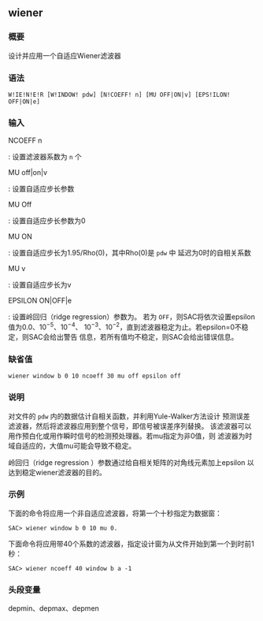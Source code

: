 ## wiener 

### 概要

设计并应用一个自适应Wiener滤波器

### 语法

``` {.bash}
W!IE!N!E!R [W!INDOW! pdw] [N!COEFF! n] [MU OFF|ON|v] [EPS!ILON! OFF|ON|e]
```

### 输入

NCOEFF n

:   设置滤波器系数为 `n` 个

MU off|on|v

:   设置自适应步长参数

MU Off

:   设置自适应步长参数为0

MU ON

:   设置自适应步长为1.95/Rho(0)，其中Rho(0)是 `pdw` 中
    延迟为0时的自相关系数

MU v

:   设置自适应步长为v

EPSILON ON|OFF|e

:   设置岭回归（ridge regression）参数为。 若为
    `OFF`，则SAC将依次设置epsilon值为0.0、$10^{-5}$、$10^{-4}$、
    $10^{-3}$、$10^{-2}$，直到滤波器稳定为止。若epsilon=0不稳定，则SAC会给出警告
    信息，若所有值均不稳定，则SAC会给出错误信息。

### 缺省值

``` {.bash}
wiener window b 0 10 ncoeff 30 mu off epsilon off
```

### 说明

对文件的 `pdw` 内的数据估计自相关函数，并利用Yule-Walker方法设计
预测误差滤波器，然后将滤波器应用到整个信号，即信号被误差序列替换。
该滤波器可以用作预白化或用作瞬时信号的检测预处理器。若mu指定为非0值，则
滤波器为时域自适应的，大值mu可能会导致不稳定。

岭回归（ridge regression ）参数通过给自相关矩阵的对角线元素加上epsilon
以达到稳定wiener滤波器的目的。

### 示例

下面的命令将应用一个非自适应滤波器，将第一个十秒指定为数据窗：

``` {.bash}
SAC> wiener window b 0 10 mu 0.
```

下面命令将应用带40个系数的滤波器，指定设计窗为从文件开始到第一个到时前1秒：

``` {.bash}
SAC> wiener ncoeff 40 window b a -1
```

### 头段变量

depmin、depmax、depmen
